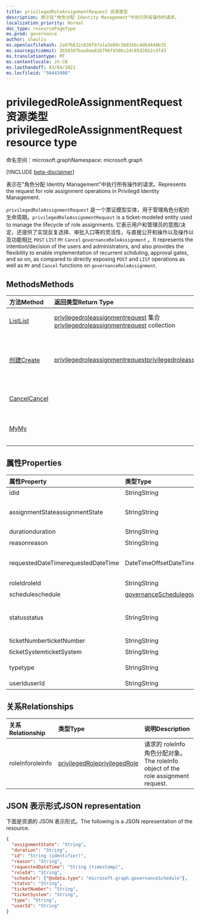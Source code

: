 ```yaml
---
title: privilegedRoleAssignmentRequest 资源类型
description: 表示在"角色分配 Identity Management"中执行所有操作的请求。
localization_priority: Normal
doc_type: resourcePageType
ms.prod: governance
author: shauliu
ms.openlocfilehash: 2a976632c038f87a1a3e09c3683ebcdd6d448b35
ms.sourcegitcommit: 3b583d7baa9ae81b796fd30bc24c65d26b2cdf43
ms.translationtype: MT
ms.contentlocale: zh-CN
ms.lasthandoff: 03/04/2021
ms.locfileid: "50443998"
---
```

# <a name="privilegedroleassignmentrequest-resource-type"></a><span data-ttu-id="0972f-103">privilegedRoleAssignmentRequest 资源类型</span><span class="sxs-lookup"><span data-stu-id="0972f-103">privilegedRoleAssignmentRequest resource type</span></span>

<span data-ttu-id="0972f-104">命名空间：microsoft.graph</span><span class="sxs-lookup"><span data-stu-id="0972f-104">Namespace: microsoft.graph</span></span>

[!INCLUDE [beta-disclaimer](../../includes/beta-disclaimer.md)]

<span data-ttu-id="0972f-105">表示在"角色分配 Identity Management"中执行所有操作的请求。</span><span class="sxs-lookup"><span data-stu-id="0972f-105">Represents the request for role assignment operations in Privilegd Identity Management.</span></span>

<span data-ttu-id="0972f-106">`privilegedRoleAssignmentRequest` 是一个票证模型实体，用于管理角色分配的生命周期。</span><span class="sxs-lookup"><span data-stu-id="0972f-106">`privilegedRoleAssignmentRequest` is a ticket-modeled entity used to manage the lifecycle of role assignments.</span></span> <span data-ttu-id="0972f-107">它表示用户和管理员的意图/决定，还提供了实现反复选择、审批入口等的灵活性，与直接公开和操作以及操作以及功能相比 `POST` `LIST` `MY` `Cancel` `governanceRoleAssignment` 。</span><span class="sxs-lookup"><span data-stu-id="0972f-107">It represents the intention/decision of the users and administrators, and also provides the flexibility to enable implementation of recurrent schduling, approval gates, and so on, as compared to directly exposing `POST` and `LIST` operations as well as `MY` and `Cancel` functions on `governanceRoleAssignment`.</span></span>

## <a name="methods"></a><span data-ttu-id="0972f-108">Methods</span><span class="sxs-lookup"><span data-stu-id="0972f-108">Methods</span></span>

| <span data-ttu-id="0972f-109">方法</span><span class="sxs-lookup"><span data-stu-id="0972f-109">Method</span></span>       | <span data-ttu-id="0972f-110">返回类型</span><span class="sxs-lookup"><span data-stu-id="0972f-110">Return Type</span></span> | <span data-ttu-id="0972f-111">Description</span><span class="sxs-lookup"><span data-stu-id="0972f-111">Description</span></span> |
|:-------------|:------------|:------------|
|[<span data-ttu-id="0972f-112">List</span><span class="sxs-lookup"><span data-stu-id="0972f-112">List</span></span>](../api/privilegedroleassignmentrequest-list.md) | <span data-ttu-id="0972f-113">[privilegedroleassignmentrequest](../resources/privilegedroleassignmentrequest.md)  集合</span><span class="sxs-lookup"><span data-stu-id="0972f-113">[privilegedroleassignmentrequest](../resources/privilegedroleassignmentrequest.md)  collection</span></span>|<span data-ttu-id="0972f-114">列出角色分配请求。</span><span class="sxs-lookup"><span data-stu-id="0972f-114">List role assignment requests.</span></span>|
|[<span data-ttu-id="0972f-115">创建</span><span class="sxs-lookup"><span data-stu-id="0972f-115">Create</span></span>](../api/privilegedroleassignmentrequest-post.md)|  [<span data-ttu-id="0972f-116">privilegedroleassignmentrequest</span><span class="sxs-lookup"><span data-stu-id="0972f-116">privilegedroleassignmentrequest</span></span>](../resources/privilegedroleassignmentrequest.md)|<span data-ttu-id="0972f-117">创建一个请求，以管理现有或新数据库的角色分配。</span><span class="sxs-lookup"><span data-stu-id="0972f-117">Create a request to manage the lifecycle of existing or new role assignment.</span></span>|
|[<span data-ttu-id="0972f-118">Cancel</span><span class="sxs-lookup"><span data-stu-id="0972f-118">Cancel</span></span>](../api/privilegedroleassignmentrequest-cancel.md)|  |<span data-ttu-id="0972f-119">取消挂起角色分配请求。</span><span class="sxs-lookup"><span data-stu-id="0972f-119">Cancel a pending role assignment request.</span></span>|
|[<span data-ttu-id="0972f-120">My</span><span class="sxs-lookup"><span data-stu-id="0972f-120">My</span></span>](../api/privilegedroleassignmentrequest-my.md)|  |<span data-ttu-id="0972f-121">获取角色分配请求。</span><span class="sxs-lookup"><span data-stu-id="0972f-121">Get role assignment request for current requstor.</span></span>|

## <a name="properties"></a><span data-ttu-id="0972f-122">属性</span><span class="sxs-lookup"><span data-stu-id="0972f-122">Properties</span></span>

| <span data-ttu-id="0972f-123">属性</span><span class="sxs-lookup"><span data-stu-id="0972f-123">Property</span></span>     | <span data-ttu-id="0972f-124">类型</span><span class="sxs-lookup"><span data-stu-id="0972f-124">Type</span></span>        | <span data-ttu-id="0972f-125">说明</span><span class="sxs-lookup"><span data-stu-id="0972f-125">Description</span></span> |
|:-------------|:------------|:------------|
|<span data-ttu-id="0972f-126">id</span><span class="sxs-lookup"><span data-stu-id="0972f-126">id</span></span>|<span data-ttu-id="0972f-127">String</span><span class="sxs-lookup"><span data-stu-id="0972f-127">String</span></span>| <span data-ttu-id="0972f-128">只读。</span><span class="sxs-lookup"><span data-stu-id="0972f-128">Read-only.</span></span> <span data-ttu-id="0972f-129">请求角色分配 ID。</span><span class="sxs-lookup"><span data-stu-id="0972f-129">The id of the role assignment request.</span></span>|
|<span data-ttu-id="0972f-130">assignmentState</span><span class="sxs-lookup"><span data-stu-id="0972f-130">assignmentState</span></span>|<span data-ttu-id="0972f-131">String</span><span class="sxs-lookup"><span data-stu-id="0972f-131">String</span></span>| <span data-ttu-id="0972f-132">工作分配的状态。</span><span class="sxs-lookup"><span data-stu-id="0972f-132">The state of the assignment.</span></span> <span data-ttu-id="0972f-133">该值可用于符合条件的分配-如果直接由管理员分配，或由用户激活在符合条件的分配 `Eligible` `Active` `Active` 上。</span><span class="sxs-lookup"><span data-stu-id="0972f-133">The value can be `Eligible` for eligible assignment `Active` - if it is directly assigned `Active` by administrators, or activated on an eligible assignment by the users.</span></span>|
|<span data-ttu-id="0972f-134">duration</span><span class="sxs-lookup"><span data-stu-id="0972f-134">duration</span></span>|<span data-ttu-id="0972f-135">String</span><span class="sxs-lookup"><span data-stu-id="0972f-135">String</span></span>| <span data-ttu-id="0972f-136">任务的持续时间角色分配。</span><span class="sxs-lookup"><span data-stu-id="0972f-136">The duration of a role assignment.</span></span>|
|<span data-ttu-id="0972f-137">reason</span><span class="sxs-lookup"><span data-stu-id="0972f-137">reason</span></span>|<span data-ttu-id="0972f-138">String</span><span class="sxs-lookup"><span data-stu-id="0972f-138">String</span></span>| <span data-ttu-id="0972f-139">导致角色分配。</span><span class="sxs-lookup"><span data-stu-id="0972f-139">The reason for the role assignment.</span></span>|
|<span data-ttu-id="0972f-140">requestedDateTime</span><span class="sxs-lookup"><span data-stu-id="0972f-140">requestedDateTime</span></span>|<span data-ttu-id="0972f-141">DateTimeOffset</span><span class="sxs-lookup"><span data-stu-id="0972f-141">DateTimeOffset</span></span>| <span data-ttu-id="0972f-142">只读。</span><span class="sxs-lookup"><span data-stu-id="0972f-142">Read-only.</span></span> <span data-ttu-id="0972f-143">请求创建时间。</span><span class="sxs-lookup"><span data-stu-id="0972f-143">The request create time.</span></span> <span data-ttu-id="0972f-144">时间戳类型表示采用 ISO 8601 格式的日期和时间信息，始终采用 UTC 时间。</span><span class="sxs-lookup"><span data-stu-id="0972f-144">The Timestamp type represents date and time information using ISO 8601 format and is always in UTC time.</span></span> <span data-ttu-id="0972f-145">例如，2014 年 1 月 1 日午夜 UTC 如下所示：`'2014-01-01T00:00:00Z'`。</span><span class="sxs-lookup"><span data-stu-id="0972f-145">For example, midnight UTC on Jan 1, 2014 would look like this: `'2014-01-01T00:00:00Z'`.</span></span>|
|<span data-ttu-id="0972f-146">roleId</span><span class="sxs-lookup"><span data-stu-id="0972f-146">roleId</span></span>|<span data-ttu-id="0972f-147">String</span><span class="sxs-lookup"><span data-stu-id="0972f-147">String</span></span>| <span data-ttu-id="0972f-148">角色的 ID。</span><span class="sxs-lookup"><span data-stu-id="0972f-148">The id of the role.</span></span>|
|<span data-ttu-id="0972f-149">schedule</span><span class="sxs-lookup"><span data-stu-id="0972f-149">schedule</span></span>|[<span data-ttu-id="0972f-150">governanceSchedule</span><span class="sxs-lookup"><span data-stu-id="0972f-150">governanceSchedule</span></span>](governanceschedule.md)| <span data-ttu-id="0972f-151">请求的计划角色分配对象。</span><span class="sxs-lookup"><span data-stu-id="0972f-151">The schedule object of the role assignment request.</span></span>|
|<span data-ttu-id="0972f-152">status</span><span class="sxs-lookup"><span data-stu-id="0972f-152">status</span></span>|<span data-ttu-id="0972f-153">String</span><span class="sxs-lookup"><span data-stu-id="0972f-153">String</span></span>| <span data-ttu-id="0972f-154">只读。请求角色分配状态。</span><span class="sxs-lookup"><span data-stu-id="0972f-154">Read-only.The status of the role assignment request.</span></span> <span data-ttu-id="0972f-155">值可以是 `NotStarted` ， `Completed` ， ， ， ， `RequestedApproval` ， ， ， `Scheduled` `Approved` `ApprovalDenied` `ApprovalAborted` `Cancelling` `Cancelled` `Revoked` `RequestExpired` 。</span><span class="sxs-lookup"><span data-stu-id="0972f-155">The value can be `NotStarted`,`Completed`,`RequestedApproval`,`Scheduled`,`Approved`,`ApprovalDenied`,`ApprovalAborted`,`Cancelling`,`Cancelled`,`Revoked`,`RequestExpired`.</span></span>|
|<span data-ttu-id="0972f-156">ticketNumber</span><span class="sxs-lookup"><span data-stu-id="0972f-156">ticketNumber</span></span>|<span data-ttu-id="0972f-157">String</span><span class="sxs-lookup"><span data-stu-id="0972f-157">String</span></span>| <span data-ttu-id="0972f-158">票证的 ticketNumber 角色分配。</span><span class="sxs-lookup"><span data-stu-id="0972f-158">The ticketNumber for the role assignment.</span></span> |
|<span data-ttu-id="0972f-159">ticketSystem</span><span class="sxs-lookup"><span data-stu-id="0972f-159">ticketSystem</span></span>|<span data-ttu-id="0972f-160">String</span><span class="sxs-lookup"><span data-stu-id="0972f-160">String</span></span>| <span data-ttu-id="0972f-161">用于此角色分配。</span><span class="sxs-lookup"><span data-stu-id="0972f-161">The ticketSystem for the role assignment.</span></span>|
|<span data-ttu-id="0972f-162">type</span><span class="sxs-lookup"><span data-stu-id="0972f-162">type</span></span>|<span data-ttu-id="0972f-163">String</span><span class="sxs-lookup"><span data-stu-id="0972f-163">String</span></span>| <span data-ttu-id="0972f-164">表示对象上的操作角色分配。</span><span class="sxs-lookup"><span data-stu-id="0972f-164">Representing the type of the operation on the role assignment.</span></span> <span data-ttu-id="0972f-165">值可以是 `AdminAdd` ：管理员将用户添加到角色 `UserAdd` ;：用户添加角色分配。</span><span class="sxs-lookup"><span data-stu-id="0972f-165">The value can be `AdminAdd`: Administrators add users to roles;`UserAdd`: Users add role assignments.</span></span>|
|<span data-ttu-id="0972f-166">userId</span><span class="sxs-lookup"><span data-stu-id="0972f-166">userId</span></span>|<span data-ttu-id="0972f-167">String</span><span class="sxs-lookup"><span data-stu-id="0972f-167">String</span></span>| <span data-ttu-id="0972f-168">用户的 ID。</span><span class="sxs-lookup"><span data-stu-id="0972f-168">The id of the user.</span></span>|

## <a name="relationships"></a><span data-ttu-id="0972f-169">关系</span><span class="sxs-lookup"><span data-stu-id="0972f-169">Relationships</span></span>
| <span data-ttu-id="0972f-170">关系</span><span class="sxs-lookup"><span data-stu-id="0972f-170">Relationship</span></span> | <span data-ttu-id="0972f-171">类型</span><span class="sxs-lookup"><span data-stu-id="0972f-171">Type</span></span>        | <span data-ttu-id="0972f-172">说明</span><span class="sxs-lookup"><span data-stu-id="0972f-172">Description</span></span> |
|:-------------|:------------|:------------|
|<span data-ttu-id="0972f-173">roleInfo</span><span class="sxs-lookup"><span data-stu-id="0972f-173">roleInfo</span></span>|[<span data-ttu-id="0972f-174">privilegedRole</span><span class="sxs-lookup"><span data-stu-id="0972f-174">privilegedRole</span></span>](privilegedrole.md)| <span data-ttu-id="0972f-175">请求的 roleInfo 角色分配对象。</span><span class="sxs-lookup"><span data-stu-id="0972f-175">The roleInfo object of the role assignment request.</span></span>|

## <a name="json-representation"></a><span data-ttu-id="0972f-176">JSON 表示形式</span><span class="sxs-lookup"><span data-stu-id="0972f-176">JSON representation</span></span>

<span data-ttu-id="0972f-177">下面是资源的 JSON 表示形式。</span><span class="sxs-lookup"><span data-stu-id="0972f-177">The following is a JSON representation of the resource.</span></span>

<!-- {
  "blockType": "resource",
  "optionalProperties": [

  ],
  "keyProperty": "id",
  "@odata.type": "microsoft.graph.privilegedRoleAssignmentRequest"
}-->

```json
{
  "assignmentState": "String",
  "duration": "String",
  "id": "String (identifier)",
  "reason": "String",
  "requestedDateTime": "String (timestamp)",
  "roleId": "String",
  "schedule": {"@odata.type": "microsoft.graph.governanceSchedule"},
  "status": "String",
  "ticketNumber": "String",
  "ticketSystem": "String",
  "type": "String",
  "userId": "String"
}

```

<!-- uuid: 8fcb5dbc-d5aa-4681-8e31-b001d5168d79
2015-10-25 14:57:30 UTC -->
<!--
{
  "type": "#page.annotation",
  "description": "privilegedRoleAssignmentRequest resource",
  "keywords": "",
  "section": "documentation",
  "tocPath": "",
  "suppressions": []
}
-->


